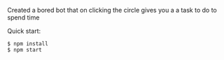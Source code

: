 Created a bored bot that on clicking the circle gives you a a task to do to spend time

Quick start:

```
$ npm install
$ npm start
````